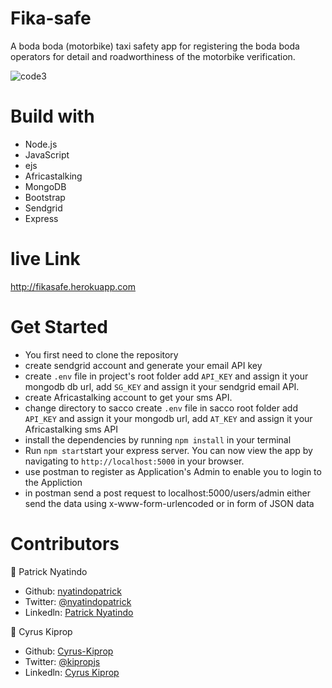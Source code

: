 # Fika-safe

A boda boda (motorbike) taxi safety app for registering the boda boda operators for detail and roadworthiness of the motorbike verification.

![code3](https://user-images.githubusercontent.com/48393059/85285798-31b30300-b49a-11ea-8016-a571d2ab2668.png)

# Build with

- Node.js
- JavaScript
- ejs
- Africastalking
- MongoDB
- Bootstrap
- Sendgrid
- Express

# live Link

http://fikasafe.herokuapp.com

# Get Started

- You first need to clone the repository
- create sendgrid account and generate your email API key
- create `.env` file in project's root folder add `API_KEY` and assign it your mongodb db url,
  add `SG_KEY` and assign it your sendgrid email API.
- create Africastalking account to get your sms API.
- change directory to sacco create `.env` file in sacco root folder add `API_KEY` and assign it
  your mongodb url, add `AT_KEY` and assign it your Africastalking sms API
- install the dependencies by running `npm install` in your terminal
- Run `npm start`start your express server. You can now view the app by navigating
  to `http://localhost:5000` in your browser.
- use postman to register as Application's Admin to enable you to login to the Appliction
- in postman send a post request to localhost:5000/users/admin either send the data using x-www-form-urlencoded or in form of JSON data

# Contributors

👤 Patrick Nyatindo

- Github: [nyatindopatrick](https://github.com/nyatindopatrick)
- Twitter: [@nyatindopatrick](https://twitter.com/nyatindopatrick)
- Linkedln: [Patrick Nyatindo](https://www.linkedin.com/in/nyatindopatrick)

👤 Cyrus Kiprop

- Github: [Cyrus-Kiprop](https://github.com/Cyrus-Kiprop)
- Twitter: [@kipropjs](https://twitter.com)
- Linkedln: [Cyrus Kiprop](https://www.linkedin.com/in/)

